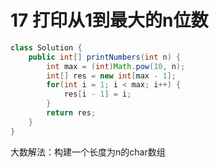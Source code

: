 # 17 打印从1到最大的n位数

```java
class Solution {
    public int[] printNumbers(int n) {
        int max = (int)Math.pow(10, n);
        int[] res = new int[max - 1];
        for(int i = 1; i < max; i++) {
            res[i - 1] = i;
        }
        return res;
    }
}
```

大数解法：构建一个长度为n的char数组
